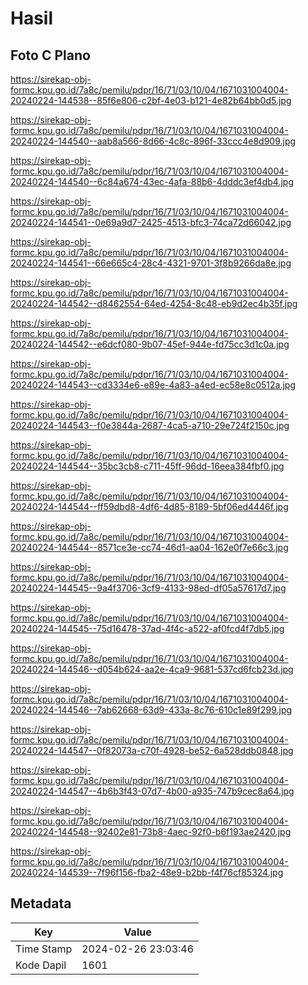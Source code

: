 # Hasil

## Foto C Plano

https://sirekap-obj-formc.kpu.go.id/7a8c/pemilu/pdpr/16/71/03/10/04/1671031004004-20240224-144538--85f6e806-c2bf-4e03-b121-4e82b64bb0d5.jpg

https://sirekap-obj-formc.kpu.go.id/7a8c/pemilu/pdpr/16/71/03/10/04/1671031004004-20240224-144540--aab8a566-8d66-4c8c-896f-33ccc4e8d909.jpg

https://sirekap-obj-formc.kpu.go.id/7a8c/pemilu/pdpr/16/71/03/10/04/1671031004004-20240224-144540--6c84a674-43ec-4afa-88b6-4dddc3ef4db4.jpg

https://sirekap-obj-formc.kpu.go.id/7a8c/pemilu/pdpr/16/71/03/10/04/1671031004004-20240224-144541--0e69a9d7-2425-4513-bfc3-74ca72d66042.jpg

https://sirekap-obj-formc.kpu.go.id/7a8c/pemilu/pdpr/16/71/03/10/04/1671031004004-20240224-144541--66e665c4-28c4-4321-9701-3f8b9266da8e.jpg

https://sirekap-obj-formc.kpu.go.id/7a8c/pemilu/pdpr/16/71/03/10/04/1671031004004-20240224-144542--d8462554-64ed-4254-8c48-eb9d2ec4b35f.jpg

https://sirekap-obj-formc.kpu.go.id/7a8c/pemilu/pdpr/16/71/03/10/04/1671031004004-20240224-144542--e6dcf080-9b07-45ef-944e-fd75cc3d1c0a.jpg

https://sirekap-obj-formc.kpu.go.id/7a8c/pemilu/pdpr/16/71/03/10/04/1671031004004-20240224-144543--cd3334e6-e89e-4a83-a4ed-ec58e8c0512a.jpg

https://sirekap-obj-formc.kpu.go.id/7a8c/pemilu/pdpr/16/71/03/10/04/1671031004004-20240224-144543--f0e3844a-2687-4ca5-a710-29e724f2150c.jpg

https://sirekap-obj-formc.kpu.go.id/7a8c/pemilu/pdpr/16/71/03/10/04/1671031004004-20240224-144544--35bc3cb8-c711-45ff-96dd-16eea384fbf0.jpg

https://sirekap-obj-formc.kpu.go.id/7a8c/pemilu/pdpr/16/71/03/10/04/1671031004004-20240224-144544--ff59dbd8-4df6-4d85-8189-5bf06ed4446f.jpg

https://sirekap-obj-formc.kpu.go.id/7a8c/pemilu/pdpr/16/71/03/10/04/1671031004004-20240224-144544--8571ce3e-cc74-46d1-aa04-162e0f7e66c3.jpg

https://sirekap-obj-formc.kpu.go.id/7a8c/pemilu/pdpr/16/71/03/10/04/1671031004004-20240224-144545--9a4f3706-3cf9-4133-98ed-df05a57617d7.jpg

https://sirekap-obj-formc.kpu.go.id/7a8c/pemilu/pdpr/16/71/03/10/04/1671031004004-20240224-144545--75d16478-37ad-4f4c-a522-af0fcd4f7db5.jpg

https://sirekap-obj-formc.kpu.go.id/7a8c/pemilu/pdpr/16/71/03/10/04/1671031004004-20240224-144546--d054b624-aa2e-4ca9-9681-537cd6fcb23d.jpg

https://sirekap-obj-formc.kpu.go.id/7a8c/pemilu/pdpr/16/71/03/10/04/1671031004004-20240224-144546--7ab62668-63d9-433a-8c76-610c1e89f299.jpg

https://sirekap-obj-formc.kpu.go.id/7a8c/pemilu/pdpr/16/71/03/10/04/1671031004004-20240224-144547--0f82073a-c70f-4928-be52-6a528ddb0848.jpg

https://sirekap-obj-formc.kpu.go.id/7a8c/pemilu/pdpr/16/71/03/10/04/1671031004004-20240224-144547--4b6b3f43-07d7-4b00-a935-747b9cec8a64.jpg

https://sirekap-obj-formc.kpu.go.id/7a8c/pemilu/pdpr/16/71/03/10/04/1671031004004-20240224-144548--92402e81-73b8-4aec-92f0-b6f193ae2420.jpg

https://sirekap-obj-formc.kpu.go.id/7a8c/pemilu/pdpr/16/71/03/10/04/1671031004004-20240224-144539--7f96f156-fba2-48e9-b2bb-f4f76cf85324.jpg


## Metadata

| Key        | Value               |
| ---------- | ------------------- |
| Time Stamp | 2024-02-26 23:03:46 |
| Kode Dapil | 1601                |



